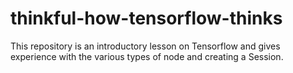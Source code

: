 # thinkful-how-tensorflow-thinks
This repository is an introductory lesson on Tensorflow and gives experience with the various types of node and creating a Session.

